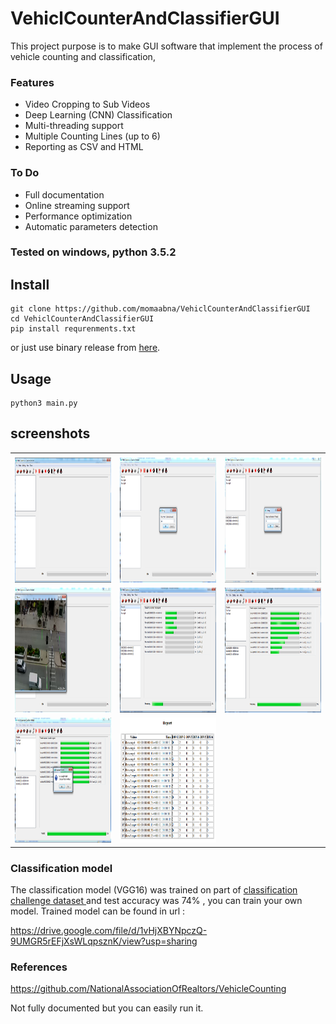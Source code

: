 # VehiclCounterAndClassifierGUI
This project purpose is to make GUI software that implement the process of vehicle counting and classification,
### Features
- Video Cropping to Sub Videos
- Deep Learning (CNN) Classification
- Multi-threading support
- Multiple Counting Lines (up to 6)
- Reporting as CSV and HTML
### To Do
- Full documentation
- Online streaming support
- Performance optimization
- Automatic parameters detection 

### Tested on windows, python 3.5.2
## Install 
```
git clone https://github.com/momaabna/VehiclCounterAndClassifierGUI
cd VehiclCounterAndClassifierGUI
pip install requrenments.txt
```
or just use binary release from <a href='https://github.com/momaabna/VehiclCounterAndClassifierGUI/releases'>here</a>.
## Usage 
```
python3 main.py

```


## screenshots


<table>
  <tr>
    <td> </td>
     <td> </td>
     <td> </td>
  </tr>
  <tr>
    <td><img src="images/1.png" width=270 height=200></td>
    <td><img src="images/2.png" width=270 height=200></td>
    <td><img src="images/3.png" width=270 height=200></td>
  </tr>
   <tr>
    <td><img src="images/4.png" width=270 height=200></td>
    <td><img src="images/5.png" width=270 height=200></td>
    <td><img src="images/6.png" width=270 height=200></td>
  </tr>
   <tr>
    <td><img src="images/7.png" width=270 height=200></td>
    <td><img src="images/8.png" width=270 height=200></td>
    <td> </td>
  </tr>
 </table>

### Classification model 

The classification model (VGG16) was trained on part of  <a href='https://podoce.dinf.usherbrooke.ca/challenge/dataset/'> classification challenge dataset </a> and test accuracy was 74% , you can train your own model. 
Trained model can be found in url  :

https://drive.google.com/file/d/1vHjXBYNpczQ-9UMGR5rEFjXsWLqpsznK/view?usp=sharing
### References

https://github.com/NationalAssociationOfRealtors/VehicleCounting


Not fully documented but you can easily run it.
